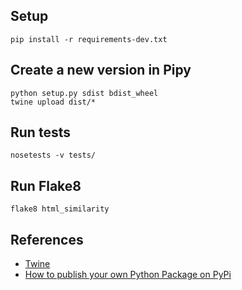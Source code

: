 ## Setup

```
pip install -r requirements-dev.txt
```

## Create a new version in Pipy

```
python setup.py sdist bdist_wheel
twine upload dist/*
```


## Run tests

```
nosetests -v tests/
```


## Run Flake8

```
flake8 html_similarity
```


## References

* [Twine](https://pypi.python.org/pypi/twine)
* [How to publish your own Python Package on PyPi](
https://medium.freecodecamp.org/how-to-publish-a-pyton-package-on-pypi-a89e9522ce24)
